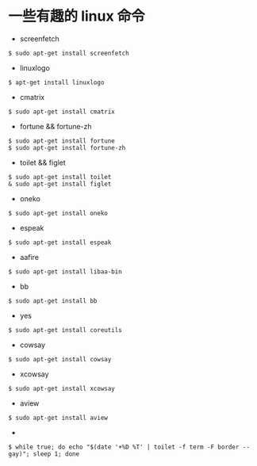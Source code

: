 # 一些有趣的 linux 命令

+ screenfetch

```
$ sudo apt-get install screenfetch
```

+ linuxlogo

```
$ apt-get install linuxlogo
```

+ cmatrix

```
$ sudo apt-get install cmatrix
```

+ fortune && fortune-zh

```
$ sudo apt-get install fortune
$ sudo apt-get install fortune-zh
```

+ toilet && figlet

```
$ sudo apt-get install toilet
& sudo apt-get install figlet
```

+ oneko

```
$ sudo apt-get install oneko
```

+ espeak

```
$ sudo apt-get install espeak
```

+ aafire

```
$ sudo apt-get install libaa-bin
```

+ bb

```
$ sudo apt-get install bb
```

+ yes

```
$ sudo apt-get install coreutils
```
+ cowsay

```
$ sudo apt-get install cowsay
```

+ xcowsay

```
$ sudo apt-get install xcowsay
```

+ aview

```
$ sudo apt-get install aview
```

+

```
$ while true; do echo "$(date '+%D %T' | toilet -f term -F border --gay)"; sleep 1; done
```
